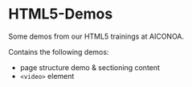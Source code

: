 HTML5-Demos
===========

Some demos from our HTML5 trainings at AICONOA.

Contains the following demos:
* page structure demo & sectioning content
* `<video>` element
